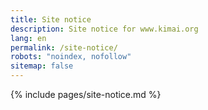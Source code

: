 ```yaml
---
title: Site notice
description: Site notice for www.kimai.org
lang: en
permalink: /site-notice/
robots: "noindex, nofollow"
sitemap: false
---
```


{% include pages/site-notice.md %}
